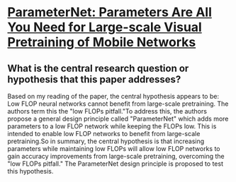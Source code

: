 # [ParameterNet: Parameters Are All You Need for Large-scale Visual   Pretraining of Mobile Networks](https://arxiv.org/abs/2306.14525)

## What is the central research question or hypothesis that this paper addresses?

Based on my reading of the paper, the central hypothesis appears to be: Low FLOP neural networks cannot benefit from large-scale pretraining. The authors term this the "low FLOPs pitfall."To address this, the authors propose a general design principle called "ParameterNet" which adds more parameters to a low FLOP network while keeping the FLOPs low. This is intended to enable low FLOP networks to benefit from large-scale pretraining.So in summary, the central hypothesis is that increasing parameters while maintaining low FLOPs will allow low FLOP networks to gain accuracy improvements from large-scale pretraining, overcoming the "low FLOPs pitfall." The ParameterNet design principle is proposed to test this hypothesis.
